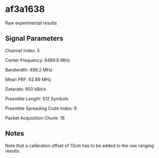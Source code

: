 # af3a1638

Raw experimental results

## Signal Parameters

Channel Index: 5

Center Frequency: 6489.6 MHz

Bandwidth: 499.2 MHz

Mean PRF: 62.89 MHz

Datarate: 850 kBit/s

Preamble Length: 512 Symbols

Preamble Spreading Code Index: 9

Packet Acquisition Chunk: 16


## Notes

Note that a calibration offset of 13cm has to be added to the raw ranging results.

